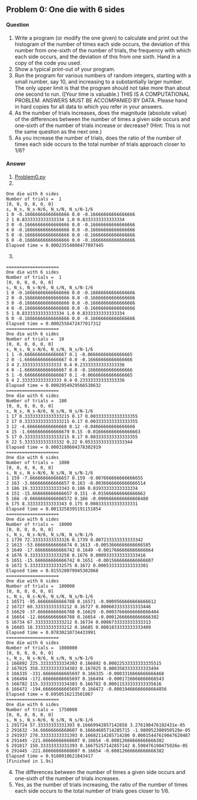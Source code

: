 ## Problem 0: One die with 6 sides

#### Question

1. Write a program (or modify the one given) to calculate and print out the histogram of the number of times each side occurs, the deviation of this number from one-sixth of the number of trials, the frequency with which each side occurs, and the deviation of this from one sixth. Hand in a copy of the code you used.
2. Show a typical print-out of your program.
3. Run the program for various numbers of random integers, starting with a small number, say 10, and increasing to a substantially larger number. The only upper limit is that the program should not take more than about one second to run. ([Your time is valuable.) THIS IS A COMPUTATIONAL PROBLEM. ANSWERS MUST BE ACCOMPANIED BY DATA. Please hand in hard copies for all data to which you refer in your answers.
4. As the number of trials increases, does the magnitude (absolute value) of the differences between the number of times a given side occurs and one-sixth of the number of trials increase or decrease? (Hint: This is not the same question as the next one.)
5. As you increase the number of trials, does the ratio of the number of times each side occurs to the total number of trials approach closer to 1/6?

#### Answer

1. [Problem0.py](Problem0.py) 
2. 
```
One die with 6 sides
Number of trials =  1
[0, 0, 0, 0, 0, 0]
s, N_s, N_s-N/6, N_s/N, N_s/N-1/6
1 0 -0.16666666666666666 0.0 -0.16666666666666666
2 1 0.8333333333333334 1.0 0.8333333333333334
3 0 -0.16666666666666666 0.0 -0.16666666666666666
4 0 -0.16666666666666666 0.0 -0.16666666666666666
5 0 -0.16666666666666666 0.0 -0.16666666666666666
6 0 -0.16666666666666666 0.0 -0.16666666666666666
Elapsed time = 0.00023554808477897445
```
3. 
```
====================
One die with 6 sides
Number of trials =  1
[0, 0, 0, 0, 0, 0]
s, N_s, N_s-N/6, N_s/N, N_s/N-1/6
1 0 -0.16666666666666666 0.0 -0.16666666666666666
2 0 -0.16666666666666666 0.0 -0.16666666666666666
3 0 -0.16666666666666666 0.0 -0.16666666666666666
4 0 -0.16666666666666666 0.0 -0.16666666666666666
5 1 0.8333333333333334 1.0 0.8333333333333334
6 0 -0.16666666666666666 0.0 -0.16666666666666666
Elapsed time = 0.0002556472477017312
====================
One die with 6 sides
Number of trials =  10
[0, 0, 0, 0, 0, 0]
s, N_s, N_s-N/6, N_s/N, N_s/N-1/6
1 1 -0.6666666666666667 0.1 -0.06666666666666665
2 0 -1.6666666666666667 0.0 -0.16666666666666666
3 4 2.333333333333333 0.4 0.23333333333333336
4 0 -1.6666666666666667 0.0 -0.16666666666666666
5 1 -0.6666666666666667 0.1 -0.06666666666666665
6 4 2.333333333333333 0.4 0.23333333333333336
Elapsed time = 0.0002954929566538632
====================
One die with 6 sides
Number of trials =  100
[0, 0, 0, 0, 0, 0]
s, N_s, N_s-N/6, N_s/N, N_s/N-1/6
1 17 0.33333333333333215 0.17 0.003333333333333355
2 17 0.33333333333333215 0.17 0.003333333333333355
3 12 -4.666666666666668 0.12 -0.04666666666666666
4 15 -1.6666666666666679 0.15 -0.016666666666666663
5 17 0.33333333333333215 0.17 0.003333333333333355
6 22 5.333333333333332 0.22 0.053333333333333344
Elapsed time = 0.0003180604378302919
====================
One die with 6 sides
Number of trials =  1000
[0, 0, 0, 0, 0, 0]
s, N_s, N_s-N/6, N_s/N, N_s/N-1/6
1 159 -7.666666666666657 0.159 -0.007666666666666655
2 163 -3.666666666666657 0.163 -0.0036666666666666514
3 186 19.333333333333343 0.186 0.01933333333333334
4 151 -15.666666666666657 0.151 -0.015666666666666662
5 166 -0.6666666666666572 0.166 -0.0006666666666666488
6 175 8.333333333333343 0.175 0.008333333333333331
Elapsed time = 0.0013258395191151854
====================
One die with 6 sides
Number of trials =  10000
[0, 0, 0, 0, 0, 0]
s, N_s, N_s-N/6, N_s/N, N_s/N-1/6
1 1739 72.33333333333326 0.1739 0.007233333333333342
2 1613 -53.66666666666674 0.1613 -0.0053666666666666585
3 1649 -17.666666666666742 0.1649 -0.0017666666666666664
4 1676 9.333333333333258 0.1676 0.0009333333333333416
5 1651 -15.666666666666742 0.1651 -0.0015666666666666607
6 1672 5.3333333333332575 0.1672 0.0005333333333333301
Elapsed time = 0.015520079945302068
====================
One die with 6 sides
Number of trials =  100000
[0, 0, 0, 0, 0, 0]
s, N_s, N_s-N/6, N_s/N, N_s/N-1/6
1 16571 -95.66666666666788 0.16571 -0.0009566666666666612
2 16727 60.33333333333212 0.16727 0.0006033333333333446
3 16629 -37.66666666666788 0.16629 -0.00037666666666666404
4 16654 -12.66666666666788 0.16654 -0.00012666666666666382
5 16734 67.33333333333212 0.16734 0.0006733333333333313
6 16685 18.33333333333212 0.16685 0.0001833333333333409
Elapsed time = 0.07830210734433991
====================
One die with 6 sides
Number of trials =  1000000
[0, 0, 0, 0, 0, 0]
s, N_s, N_s-N/6, N_s/N, N_s/N-1/6
1 166892 225.33333333334303 0.166892 0.00022533333333335515
2 167025 358.33333333334303 0.167025 0.0003583333333333494
3 166335 -331.66666666665697 0.166335 -0.0003316666666666468
4 166494 -172.66666666665697 0.166494 -0.0001726666666666543
5 166782 115.33333333334303 0.166782 0.00011533333333335616
6 166472 -194.66666666665697 0.166472 -0.00019466666666664856
Elapsed time = 0.6950516213501067
====================
One die with 6 sides
Number of trials =  1750000
[0, 0, 0, 0, 0, 0]
s, N_s, N_s-N/6, N_s/N, N_s/N-1/6
1 291724 57.33333333331393 0.16669942857142858 3.276190476192431e-05
2 291632 -34.66666666668607 0.16664685714285715 -1.980952380950529e-05
3 291937 270.33333333331393 0.16682114285714286 0.00015447619047620487
4 291445 -221.66666666668607 0.16654 -0.00012666666666666382
5 291817 150.33333333331393 0.16675257142857142 8.590476190475926e-05
6 291445 -221.66666666668607 0.16654 -0.00012666666666666382
Elapsed time = 0.9188910621843417
[Finished in 1.9s]
```
4. The differences between the number of times a given side occurs and one-sixth of the number of trials increases.
5. Yes, as the number of trials increasing, the ratio of the number of times each side occurs to the total number of trials goes closer to 1/6.
